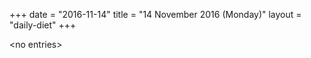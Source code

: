 +++
date = "2016-11-14"
title = "14 November 2016 (Monday)"
layout = "daily-diet"
+++

\<no entries\>
